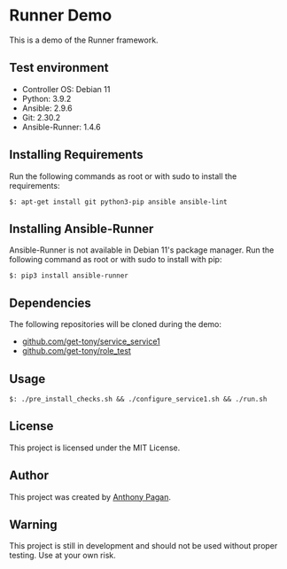 # Runner Demo

This is a demo of the Runner framework.

## Test environment

- Controller OS: Debian 11
- Python: 3.9.2
- Ansible: 2.9.6
- Git: 2.30.2
- Ansible-Runner: 1.4.6

## Installing Requirements

Run the following commands as root or with sudo to install the requirements:

    $: apt-get install git python3-pip ansible ansible-lint

## Installing Ansible-Runner

Ansible-Runner is not available in Debian 11's package manager.
Run the following command as root or with sudo to install with pip:

    $: pip3 install ansible-runner

## Dependencies

The following repositories will be cloned during the demo:

- [github.com/get-tony/service_service1](https://github.com/get-tony/service_service1)
- [github.com/get-tony/role_test](https://github.com/get-tony/role_test)

## Usage

    $: ./pre_install_checks.sh && ./configure_service1.sh && ./run.sh

## License

This project is licensed under the MIT License.

## Author

This project was created by [Anthony Pagan](https://github.com/get-tony).

## Warning

This project is still in development and should not be used without proper testing.
Use at your own risk.
